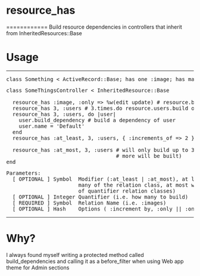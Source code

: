 # resource_has
============
Build resource dependencies in controllers that inherit from InheritedResources::Base

# Usage
----
<pre>
class Something < ActiveRecord::Base; has_one :image; has_many :users; end
</pre>
<pre>
class SomeThingsController < InheritedResource::Base

  resource_has :image, :only => %w(edit update) # resource.build_image on edit and update (defaults to edit only)
  resource_has 3, :users # 3.times.do resource.users.build on edit
  resource_has 3, :users, do |user|
    user.build_dependency # build a dependency of user
    user.name = 'Default'
  end
  resource_has :at_least, 3, :users, { :increments_of => 2 } # will build 3 times if there are no existing users
                                                             # that relate, twice otherwise
  resource_has :at_most, 3, :users # will only build up to 3 users (i.e. if 3 users already exist as relations, no 
                                   # more will be built)
end
</pre>
<pre>
Parameters:
  [ OPTIONAL ] Symbol  Modifier (:at_least | :at_most), at least will ensure that there are at least this 
                       many of the relation class, at most will ensure a maximum 
                       of quantifier relation classes)
  [ OPTIONAL ] Integer Quantifier (i.e. how many to build)
  [ REQUIRED ] Symbol  Relation Name (i.e. :images)
  [ OPTIONAL ] Hash    Options ( :increment_by, :only || :on 
</pre>
----

# Why?
I always found myself writing a protected method called build_dependencies and calling it as a before_filter when 
using Web app theme for Admin sections

